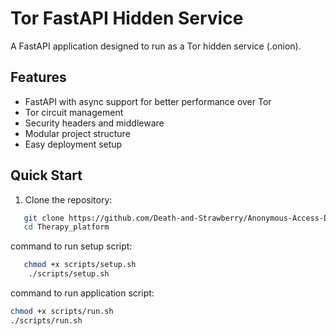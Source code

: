 # Tor FastAPI Hidden Service

A FastAPI application designed to run as a Tor hidden service (.onion).

## Features

- FastAPI with async support for better performance over Tor
- Tor circuit management
- Security headers and middleware
- Modular project structure
- Easy deployment setup

## Quick Start

1. Clone the repository:
```bash
   git clone https://github.com/Death-and-Strawberry/Anonymous-Access-Dissertation.git
   cd Therapy_platform
```


command to run setup script:
```bash
   chmod +x scripts/setup.sh
    ./scripts/setup.sh
```

command to run application script:
```bash
chmod +x scripts/run.sh
./scripts/run.sh
```

